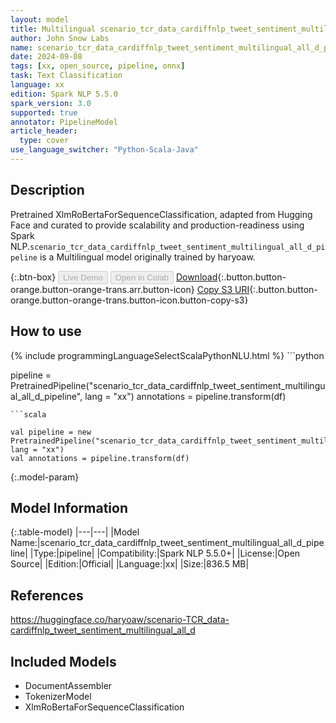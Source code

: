 ```yaml
---
layout: model
title: Multilingual scenario_tcr_data_cardiffnlp_tweet_sentiment_multilingual_all_d_pipeline pipeline XlmRoBertaForSequenceClassification from haryoaw
author: John Snow Labs
name: scenario_tcr_data_cardiffnlp_tweet_sentiment_multilingual_all_d_pipeline
date: 2024-09-08
tags: [xx, open_source, pipeline, onnx]
task: Text Classification
language: xx
edition: Spark NLP 5.5.0
spark_version: 3.0
supported: true
annotator: PipelineModel
article_header:
  type: cover
use_language_switcher: "Python-Scala-Java"
---
```


## Description

Pretrained XlmRoBertaForSequenceClassification, adapted from Hugging Face and curated to provide scalability and production-readiness using Spark NLP.`scenario_tcr_data_cardiffnlp_tweet_sentiment_multilingual_all_d_pipeline` is a Multilingual model originally trained by haryoaw.

{:.btn-box}
<button class="button button-orange" disabled>Live Demo</button>
<button class="button button-orange" disabled>Open in Colab</button>
[Download](https://s3.amazonaws.com/auxdata.johnsnowlabs.com/public/models/scenario_tcr_data_cardiffnlp_tweet_sentiment_multilingual_all_d_pipeline_xx_5.5.0_3.0_1725800281180.zip){:.button.button-orange.button-orange-trans.arr.button-icon}
[Copy S3 URI](s3://auxdata.johnsnowlabs.com/public/models/scenario_tcr_data_cardiffnlp_tweet_sentiment_multilingual_all_d_pipeline_xx_5.5.0_3.0_1725800281180.zip){:.button.button-orange.button-orange-trans.button-icon.button-copy-s3}

## How to use



<div class="tabs-box" markdown="1">
{% include programmingLanguageSelectScalaPythonNLU.html %}
```python

pipeline = PretrainedPipeline("scenario_tcr_data_cardiffnlp_tweet_sentiment_multilingual_all_d_pipeline", lang = "xx")
annotations =  pipeline.transform(df)   

```
```scala

val pipeline = new PretrainedPipeline("scenario_tcr_data_cardiffnlp_tweet_sentiment_multilingual_all_d_pipeline", lang = "xx")
val annotations = pipeline.transform(df)

```
</div>

{:.model-param}
## Model Information

{:.table-model}
|---|---|
|Model Name:|scenario_tcr_data_cardiffnlp_tweet_sentiment_multilingual_all_d_pipeline|
|Type:|pipeline|
|Compatibility:|Spark NLP 5.5.0+|
|License:|Open Source|
|Edition:|Official|
|Language:|xx|
|Size:|836.5 MB|

## References

https://huggingface.co/haryoaw/scenario-TCR_data-cardiffnlp_tweet_sentiment_multilingual_all_d

## Included Models

- DocumentAssembler
- TokenizerModel
- XlmRoBertaForSequenceClassification